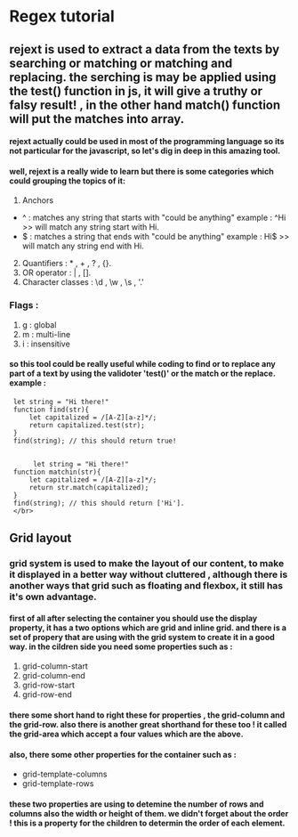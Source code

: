 # Regex tutorial

## rejext is used to extract a data from the texts by searching or matching or matching and replacing. the serching is may be applied using the test() function in js, it will give a truthy or falsy result! , in the other hand match() function will put the matches into array.

#### rejext actually could be used in most of the programming language so its not particular for the javascript, so let's dig in deep in this amazing tool.

#### well, rejext is a really wide to learn but there is some categories which could grouping the topics of it:
1. Anchors

* ^ :  matches any string that starts with "could be anything" example : ^Hi >> will match any string start with Hi.
* $ : matches a string that ends with "could be anything" example : Hi$ >> will match any string end with Hi.

2. Quantifiers : * , + , ? , {}.
3. OR operator : | , [].
4. Character classes : \d , \w , \s , '.'

### Flags : 
1. g : global
2. m : multi-line
3. i : insensitive

#### so this tool could be really useful while coding to find or to replace any part of a text by using the validoter 'test()' or the match or the replace. example : 
     let string = "Hi there!"
     function find(str){
         let capitalized = /[A-Z][a-z]*/;
         return capitalized.test(str); 
     }
     find(string); // this should return true!


          let string = "Hi there!"
     function matchin(str){
         let capitalized = /[A-Z][a-z]*/;
         return str.match(capitalized); 
     }
     find(string); // this should return ['Hi'].
     </br>


## Grid layout 

### grid system is used to make the layout of our content, to make it displayed in a better way without cluttered , although there is another ways that grid such as floating and flexbox, it still has it's own advantage.

#### first of all after selecting the container you should use the display property, it has a two options which are grid and inline grid. and there is a set of propery that are using with the grid system to create it in a good way. in the cildren side you need some properties such as : 

1. grid-column-start
2. grid-column-end
3. grid-row-start
4. grid-row-end

#### there some short hand to right these for properties , the grid-column and the grid-row. also there is another great shorthand for these too ! it called the grid-area which accept a four values which are the above.
#### also, there some other properties for the container such as :

* grid-template-columns
* grid-template-rows 

#### these two properties are using to detemine the number of rows and columns also the width or height of them. we didn't forget about the order ! this is a property for the children to determin the order of each element.
